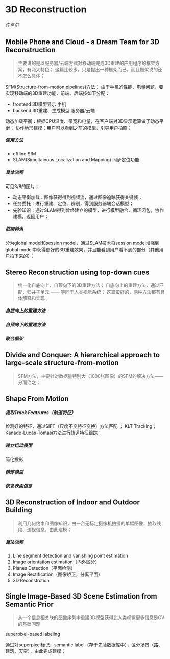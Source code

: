 # 3D Reconstruction
###### 许卓尔

## Mobile Phone and Cloud - a Dream Team for 3D Reconstruction

> 主要讲的是以服务器/云端方式对移动端完成3D重建的应用程序的框架方案，有两大特色；
> 这篇比较水，只是提出一种框架而已，而且框架说的还不怎么具体；

SFM(Structure-from-motion pipelines)方法：
由于手机的性能、电量问题，要实现移动端的3D重建功能，前端、后端按如下分配：
- frontend 3D模型显示   手机
- backend 3D重建、生成模型 服务器/云端

动态加载平衡：根据CPU温度、带宽和电量，在客户端对3D显示运算做了动态平衡；
协作地形建模：用户可以看到之前的模型，引导用户拍照；

##### 使用方法
- offline SfM
- SLAM(Simultainous Localization and Mapping) 同步定位功能

##### 具体流程

可见3/8的图片；
- 动态平衡加载：图像获得得到视频流，通过图像追踪获得关键帧；
- 任务委托：进行重建、定位、辨别，得到服务器端会话模型；
- 先验知识：通过SLAM得到曾经建立的模型，进行模型融合、循环闭包，协作建模，返回用户；

##### 框架特色

分为global model和session model，通过SLAM技术将session model增强到global model中获得更好的3D重建效果，并且能看到用户看不到的部分（其他用户拍下来的）；




## Stereo Reconstruction using top-down cues

> 统一化自底向上、自顶向下的3D重建方法；
> 自底向上的重建方法，通过匹配、归并子单元 —— 等同于人类视觉系统；
> 这篇蛮好的，两种方法都有具体解释和实现；
>

##### 自底向上的重建方法

##### 自顶向下的重建方法

##### 联合框架


## Divide and Conquer: A hierarchical approach to large-scale structure-from-motion

> SFM方法，主要针对数据量特别大（1000张图像）的SFM的解决方法——分而治之；


## Shape From Motion

##### 提取Track Featrures（轨道特征）

检测好的特征，通过SIFT（尺度不变特征变换）方法匹配 ；
KLT Tracking；Kanade-Lucas-Tomasi方法进行轨道特征跟踪；

##### 建立运动模型
简化投影

##### 精炼模型

##### 恢复表面信息 


## 3D Reconstruction of Indoor and Outdoor Building

> 利用几何约束和图像知识，由一台无标定摄像机拍摄的单幅图像，抽取线段、透视信息，由此建模；

##### 算法流程
1. Line segment detection and vanishing point estimation
2. Image orientation estimation（内外区分）
3. Planes Detection（平面检测）
4. Image Rectification（图像矫正，分离平面）
5. 3D Reconstrction


## Single Image-Based 3D Scene Estimation from Semantic Prior

> 从一个信息相关联的图像序列中重建3D模型获得比人类视觉更多信息是CV的基础问题

superpixel-based labeling

通过对superpixel标记，semantic label（存于先验数据库中），区分场景（路、建筑、天空），由此完成建模；
